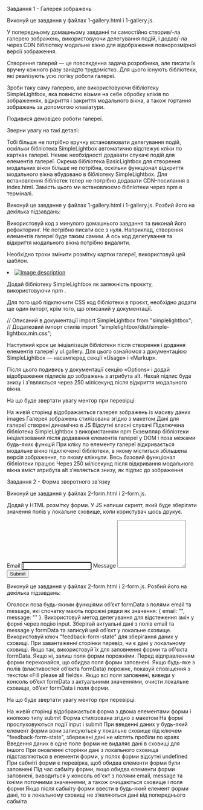 Завдання 1 - Галерея зображень



Виконуй це завдання у файлах 1-gallery.html і 1-gallery.js.

У попередньому домашньому завданні ти самостійно створив/-ла галерею зображень, використовуючи делегування подій, і додав/-ла через CDN бібліотеку модальне вікно для відображення повнорозмірної версії зображення.



Створення галерей — це повсякденна задача розробника, але писати їх вручну кожного разу занадто трудомістко. Для цього існують бібліотеки, які реалізують усю логіку роботи галереї.



Зроби таку саму галерею, але використовуючи бібліотеку SimpleLightbox, яка повністю візьме на себе обробку кліків по зображеннях, відкриття і закриття модального вікна, а також гортання зображень за допомогою клавіатури.



Подивися демовідео роботи галереї.







Зверни увагу на такі деталі:

Тобі більше не потрібно вручну встановлювати делегування подій, оскільки бібліотека SimpleLightbox автоматично відстежує кліки по картках галереї. Немає необхідності додавати слухачі подій для елементів галереї.
Окрема бібліотека BasicLightbox для створення модальних вікон більше не потрібна, оскільки функціонал відкриття модального вікна вбудовано в бібліотеку SimpleLightbox.
Для встановлення бібліотек тепер не потрібно додавати CDN-посилання в index.html. Замість цього ми встановлюємо бібліотеки через npm в терміналі.


Виконуй це завдання у файлах 1-gallery.html і 1-gallery.js. Розбий його на декілька підзавдань:



Використовуй код з минулого домашнього завдання та виконай його рефакторинг. Не потрібно писати все з нуля. Наприклад, створення елементів галереї буде таким самим. А ось код делегування та відкриття модального вікна потрібно видалити.



Необхідно трохи змінити розмітку картки галереї, використовуй цей шаблон.



<li class="gallery-item">
	<a class="gallery-link" href="large-image.jpg">
		<img 
			class="gallery-image" 
			src="small-image.jpg" 
			alt="Image description" 
			/>
	</a>
</li>



Додай бібліотеку SimpleLightbox як залежність проєкту, використовуючи npm .

Для того щоб підключити CSS код бібліотеки в проєкт, необхідно додати ще один імпорт, крім того, що описаний у документації.



// Описаний в документації
import SimpleLightbox from "simplelightbox";
// Додатковий імпорт стилів
import "simplelightbox/dist/simple-lightbox.min.css";



Наступний крок це ініціалізація бібліотеки після створення і додання елементів галереї у ul.gallery. Для цього ознайомся з документацією SimpleLightbox — насамперед секції «Usage» і «Markup».



Після цього подивись у документації секцію «Options» і додай відображення підписів до зображень з атрибута alt. Нехай підпис буде знизу і з'являється через 250 мілісекунд після відкриття модального вікна.



На що буде звертати увагу ментор при перевірці:

На живій сторінці відображається галерея зображень із масиву даних images
Галерея зображень стилізована згідно з макетом
Дані для галереї створені динамічно в JS
Відсутні власні слухачі
Підключена бібліотека SimpleLightbox з використанням npm
Екземпляр бібліотеки ініціалізований після додавання елементів галереї у DOM і поза межами будь-яких функцій
При кліку по елементу галереї відкривається модальне вікно підключеної бібліотеки, в якому міститься збільшена версія зображення, по якому клікнули. Весь базовий функціонал бібліотеки працює
Через 250 мілісекунд після відкривання модального вікна вміст атрибута alt з’являється знизу, як підпис до зображення


Завдання 2 - Форма зворотного зв'язку



Виконуй це завдання у файлах 2-form.html і 2-form.js.

Додай у HTML розмітку форми. У JS напиши скрипт, який буде зберігати значення полів у локальне сховище, коли користувач щось друкує.



<form class="feedback-form" autocomplete="off">
  <label>
    Email
    <input type="email" name="email" autofocus />
  </label>
  <label>
    Message
    <textarea name="message" rows="8"></textarea>
  </label>
  <button type="submit">Submit</button>
</form>





Виконуй це завдання у файлах 2-form.html і 2-form.js. Розбий його на декілька підзавдань:

Оголоси поза будь-якими функціями об’єкт formData з полями email та message, які спочатку мають порожні рядки як значення: { email: "", message: "" }.
Використовуй метод делегування для відстеження змін у формі через подію input. Зберігай актуальні дані з полів email та message у formData та записуй цей об’єкт у локальне сховище. Використовуй ключ "feedback-form-state" для зберігання даних у сховищі.
При завантаженні сторінки перевір, чи є дані у локальному сховищі. Якщо так, використовуй їх для заповнення форми та об'єкта formData. Якщо ні, залиш поля форми порожніми.
Перед відправленням форми переконайся, що обидва поля форми заповнені. Якщо будь-яке з полів (властивостей об’єкта formData) порожнє, показуй сповіщення з текстом «Fill please all fields». Якщо всі поля заповнені, виведи у консоль об’єкт formData з актуальними значеннями, очисти локальне сховище, об’єкт formData і поля форми.




На що буде звертати увагу ментор при перевірці:



На живій сторінці відображається форма з двома елементами форми і кнопкою типу submit
Форма стилізована згідно з макетом
На формі прослуховуються події input і submit
При введенні даних у будь-який елемент форми вони записуються у локальне сховище під ключем "feedback-form-state", збережені дані не містять пробіли по краях
Введення даних в одне поле форми не видаляє дані в сховищі для іншого
При оновленні сторінки дані з локального сховища підставляються в елементи форми, у полях форми відсутні undefined
При сабміті форми є перевірка, щоб обидва елементи форми були заповнені
Під час сабміту форми, якщо обидва елементи форми заповнені, виводиться у консоль об'єкт з полями email, message та їхніми поточними значеннями, а також очищаються сховище і поля форми
Якщо після сабміту форми ввести в будь-який елемент форми дані, то в локальному сховищі не з’являються дані від попереднього сабміта
